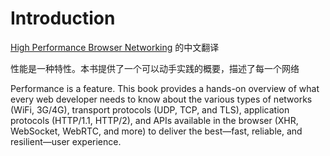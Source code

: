 # Introduction

[High Performance Browser Networking](https://hpbn.co) 的中文翻译

性能是一种特性。本书提供了一个可以动手实践的概要，描述了每一个网络

Performance is a feature. This book provides a hands-on overview of what every web developer needs to know about the various types of networks \(WiFi, 3G/4G\), transport protocols \(UDP, TCP, and TLS\), application protocols \(HTTP/1.1, HTTP/2\), and APIs available in the browser \(XHR, WebSocket, WebRTC, and more\) to deliver the best—fast, reliable, and resilient—user experience.

